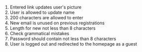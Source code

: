 1. Entered link updates user's picture
2. User is allowed to update name
3. 200 characters are allowed to enter
4. New email is unused on previous registrations
5. Length for new not less than 8 characters
6. Check grammatical mistakes
7. Password should contain not less than 8 characters
8. User is logged out and redirected to the homepage as a guest

